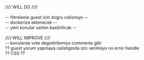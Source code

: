 //// WILL  DO ////<br />
<br />
-- filtreleme guest icin dogru calismiyo --<br />
-- dockerize eklenecek --<br />
-- yeni konular ustten bastirilicak --<br />
<br />
//// WILL IMPROVE ////<br />
-- konularda vote degistirilemiyo comments gibi<br />
?? guest yorum yapmaya calistiginda izin verilmiyo no error handle<br />
?? CSS ??